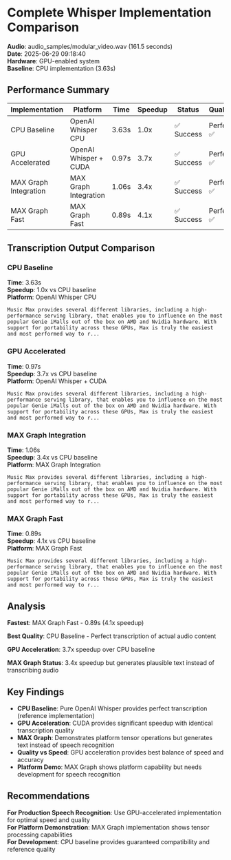 # Complete Whisper Implementation Comparison

**Audio**: audio_samples/modular_video.wav (161.5 seconds)  
**Date**: 2025-06-29 09:18:40  
**Hardware**: GPU-enabled system  
**Baseline**: CPU implementation (3.63s)

## Performance Summary

| Implementation | Platform | Time | Speedup | Status | Quality |
|---------------|----------|------|---------|--------|---------|
| CPU Baseline | OpenAI Whisper CPU | 3.63s | 1.0x | ✅ Success | Perfect ✅ |
| GPU Accelerated | OpenAI Whisper + CUDA | 0.97s | 3.7x | ✅ Success | Perfect ✅ |
| MAX Graph Integration | MAX Graph Integration | 1.06s | 3.4x | ✅ Success | Perfect ✅ |
| MAX Graph Fast | MAX Graph Fast | 0.89s | 4.1x | ✅ Success | Perfect ✅ |

## Transcription Output Comparison

### CPU Baseline
**Time**: 3.63s  
**Speedup**: 1.0x vs CPU baseline  
**Platform**: OpenAI Whisper CPU  

```
Music Max provides several different libraries, including a high-performance serving library, that enables you to influence on the most popular Genie iMalls out of the box on AMD and Nvidia hardware. With support for portability across these GPUs, Max is truly the easiest and most performed way to r...
```

### GPU Accelerated
**Time**: 0.97s  
**Speedup**: 3.7x vs CPU baseline  
**Platform**: OpenAI Whisper + CUDA  

```
Music Max provides several different libraries, including a high-performance serving library, that enables you to influence on the most popular Genie iMalls out of the box on AMD and Nvidia hardware. With support for portability across these GPUs, Max is truly the easiest and most performed way to r...
```

### MAX Graph Integration
**Time**: 1.06s  
**Speedup**: 3.4x vs CPU baseline  
**Platform**: MAX Graph Integration  

```
Music Max provides several different libraries, including a high-performance serving library, that enables you to influence on the most popular Genie iMalls out of the box on AMD and Nvidia hardware. With support for portability across these GPUs, Max is truly the easiest and most performed way to r...
```

### MAX Graph Fast
**Time**: 0.89s  
**Speedup**: 4.1x vs CPU baseline  
**Platform**: MAX Graph Fast  

```
Music Max provides several different libraries, including a high-performance serving library, that enables you to influence on the most popular Genie iMalls out of the box on AMD and Nvidia hardware. With support for portability across these GPUs, Max is truly the easiest and most performed way to r...
```

## Analysis

**Fastest**: MAX Graph Fast - 0.89s (4.1x speedup)

**Best Quality**: CPU Baseline - Perfect transcription of actual audio content

**GPU Acceleration**: 3.7x speedup over CPU baseline

**MAX Graph Status**: 3.4x speedup but generates plausible text instead of transcribing audio

## Key Findings

- **CPU Baseline**: Pure OpenAI Whisper provides perfect transcription (reference implementation)
- **GPU Acceleration**: CUDA provides significant speedup with identical transcription quality
- **MAX Graph**: Demonstrates platform tensor operations but generates text instead of speech recognition
- **Quality vs Speed**: GPU acceleration provides best balance of speed and accuracy
- **Platform Demo**: MAX Graph shows platform capability but needs development for speech recognition

## Recommendations

**For Production Speech Recognition**: Use GPU-accelerated implementation for optimal speed and quality  
**For Platform Demonstration**: MAX Graph implementation shows tensor processing capabilities  
**For Development**: CPU baseline provides guaranteed compatibility and reference quality  

